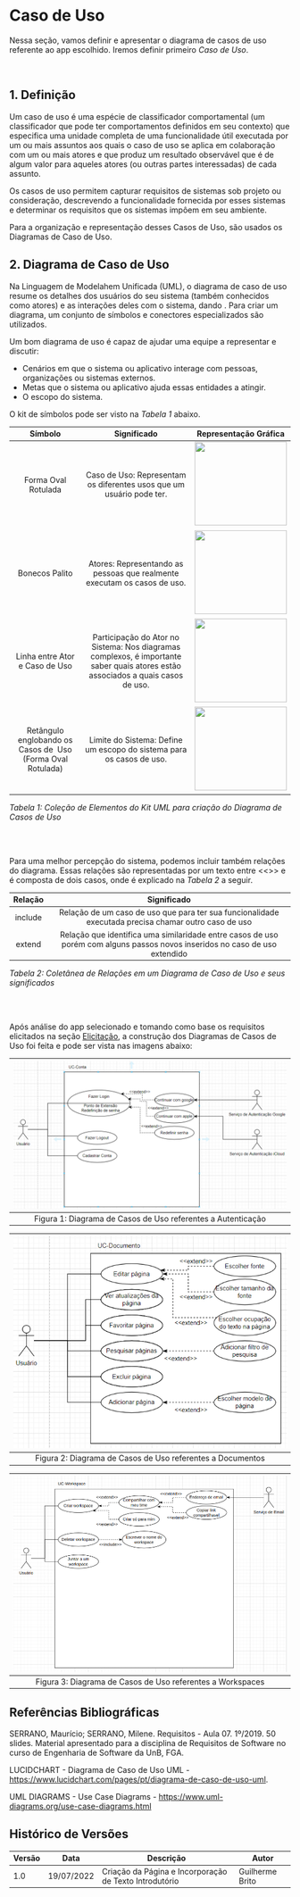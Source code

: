 # Caso de Uso

Nessa seção, vamos definir e apresentar o diagrama de casos de uso referente ao app escolhido. Iremos definir primeiro *Caso de Uso*.

<br/>

## 1. Definição

Um caso de uso é uma espécie de classificador comportamental (um classificador que pode ter comportamentos definidos em seu contexto) que especifica uma unidade completa de uma funcionalidade útil executada por um ou mais assuntos aos quais o caso de uso se aplica em colaboração com um ou mais atores e que produz um resultado observável que é de algum valor para aqueles atores (ou outras partes interessadas) de cada assunto. 

Os casos de uso permitem capturar requisitos de sistemas sob projeto ou consideração, descrevendo a funcionalidade fornecida por esses sistemas e determinar os requisitos que os sistemas impôem em seu ambiente.

Para a organização e representação desses Casos de Uso, são usados os Diagramas de Caso de Uso. 


  
## 2. Diagrama de Caso de Uso

Na Linguagem de Modelahem Unificada (UML), o diagrama de caso de uso resume os detalhes dos usuários do seu sistema (também conhecidos como atores) e as interações deles com o sistema, dando . Para criar um diagrama, um conjunto de símbolos e conectores especializados são utilizados.

Um bom diagrama de uso é capaz de ajudar uma equipe a representar e discutir:
-   Cenários em que o sistema ou aplicativo interage com pessoas, organizações ou sistemas externos.
-   Metas que o sistema ou aplicativo ajuda essas entidades a atingir.
-   O escopo do sistema.

O kit de símbolos pode ser visto na _Tabela 1_ abaixo.

| Símbolo | Significado | Representação Gráfica |
|:--:|:--:|:--:|
| Forma Oval Rotulada | Caso de Uso: Representam os diferentes usos que um usuário pode ter.| <img class="img_table" src="./_media/usecase.png"></img> |
| Bonecos Palito | Atores: Representando as pessoas que realmente executam os casos de uso. |<img class="img_table" src="./_media/ator.png"></img>|
| Linha entre Ator e Caso de Uso | Participação do Ator no Sistema: Nos diagramas complexos, é importante saber quais atores estão associados a quais casos de uso.  |<img class="img_table" src="./_media/interacao.png"></img>|
| Retângulo englobando os Casos de  Uso (Forma Oval Rotulada)  | Limite do Sistema: Define um escopo do sistema para os casos de uso. |<img class="img_table" src="./_media/fronteira.png"></img>|

_Tabela 1: Coleção de Elementos do Kit UML para criação do Diagrama de Casos de Uso_

<br/>
<br/>

Para uma melhor percepção do sistema, podemos incluir também relações do diagrama. Essas relações são representadas por um texto entre <<>> e é composta de dois casos, onde é explicado na _Tabela 2_ a seguir.

|Relação|Significado
|:--:|:--:|
| include | Relação de um caso de uso que para ter sua funcionalidade executada precisa chamar outro caso de uso |
| extend | Relação que identifica uma similaridade entre casos de uso porém com alguns passos novos inseridos no caso de uso extendido |

_Tabela 2: Coletânea de Relações em um Diagrama de Caso de Uso e seus significados_

<br/>
<br/>

Após análise do app selecionado e tomando como base os requisitos elicitados na seção [Elicitação](../elicitacao/resultado.md), a construção dos Diagramas de Casos de Uso foi feita e pode ser vista nas imagens abaixo:

|![US_Conta](../_media/us_conta.png)|
|:--:|
|Figura 1: Diagrama de Casos de Uso referentes a Autenticação |

|![US_Conta](../_media/us_documento.png)|
|:--:|
|Figura 2: Diagrama de Casos de Uso referentes a Documentos |

|![US_Conta](../_media/us_workspace.png)|
|:--:|
|Figura 3: Diagrama de Casos de Uso referentes a Workspaces |

## Referências Bibliográficas

SERRANO, Maurício; SERRANO, Milene. Requisitos - Aula 07. 1º/2019. 50 slides. Material apresentado para a disciplina
de Requisitos de Software no curso de Engenharia de Software da UnB, FGA.

LUCIDCHART - Diagrama de Caso de Uso UML -  https://www.lucidchart.com/pages/pt/diagrama-de-caso-de-uso-uml.

UML DIAGRAMS - Use Case Diagrams -  https://www.uml-diagrams.org/use-case-diagrams.html


## Histórico de Versões

| Versão | Data             | Descrição                                                   | Autor               |
| ------ |------------------|-------------------------------------------------------------|---------------------|
|  1.0   | 19/07/2022       |      Criação da Página e Incorporação de Texto Introdutório |     Guilherme Brito |
<style>
    .img_table{
        height: 150px;
        width: 165px;
    }
</style>